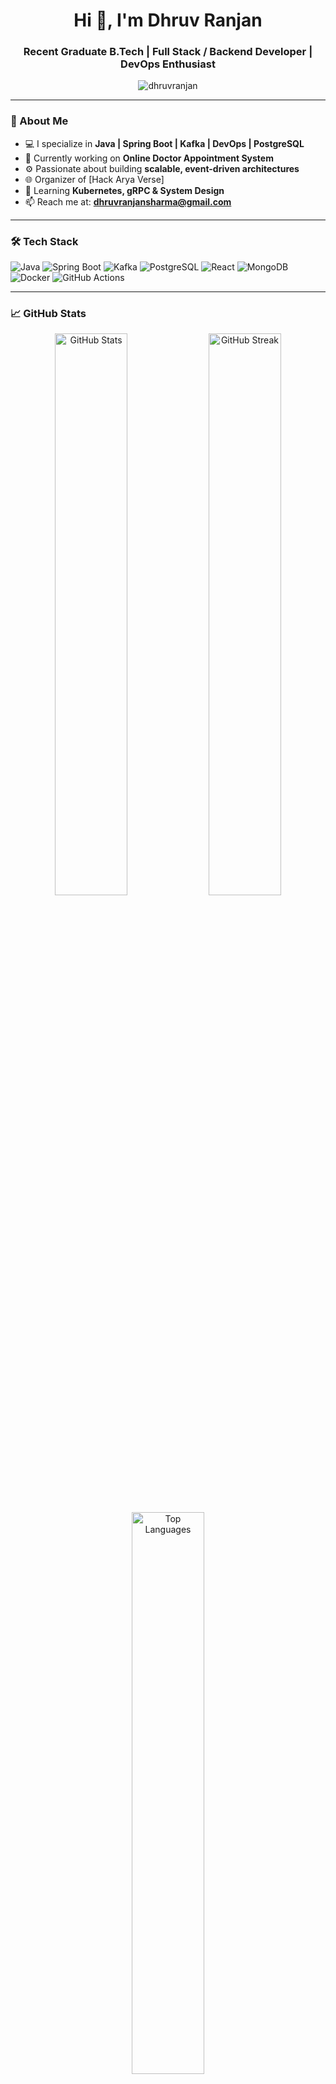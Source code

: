 <h1 align="center">Hi 👋, I'm Dhruv Ranjan</h1>
<h3 align="center">Recent Graduate B.Tech | Full Stack / Backend Developer | DevOps Enthusiast</h3>

<p align="center">
  <img src="https://komarev.com/ghpvc/?username=dhruvranjan&label=Profile%20views&color=0e75b6&style=flat" alt="dhruvranjan" />
</p>

---

### 🧠 About Me

- 💻 I specialize in **Java | Spring Boot | Kafka | DevOps | PostgreSQL**
- 🔭 Currently working on **Online Doctor Appointment System**
- ⚙️ Passionate about building **scalable, event-driven architectures**
- 🌐 Organizer of [Hack Arya Verse]
- 🌱 Learning **Kubernetes, gRPC & System Design**
- 📫 Reach me at: **dhruvranjansharma@gmail.com**

---

### 🛠️ Tech Stack

![Java](https://img.shields.io/badge/Java-007396?style=flat-square&logo=java)
![Spring Boot](https://img.shields.io/badge/SpringBoot-6DB33F?style=flat-square&logo=spring-boot)
![Kafka](https://img.shields.io/badge/Kafka-231F20?style=flat-square&logo=apache-kafka)
![PostgreSQL](https://img.shields.io/badge/PostgreSQL-336791?style=flat-square&logo=postgresql)
![React](https://img.shields.io/badge/React-20232A?style=flat-square&logo=react)
![MongoDB](https://img.shields.io/badge/MongoDB-47A248?style=flat-square&logo=mongodb)
![Docker](https://img.shields.io/badge/Docker-2496ED?style=flat-square&logo=docker)
![GitHub Actions](https://img.shields.io/badge/GitHub%20Actions-2088FF?style=flat-square&logo=github-actions)

---

### 📈 GitHub Stats

<p align="center">
  <img src="https://github-readme-stats.vercel.app/api?username=dhruvranjan&show_icons=true&theme=radical" alt="GitHub Stats" width="48%"/>
  <img src="https://github-readme-streak-stats.herokuapp.com?user=dhruvranjan&theme=radical" alt="GitHub Streak" width="48%"/>
</p>

<p align="center">
  <img src="https://github-readme-stats.vercel.app/api/top-langs/?username=dhruvranjan&layout=compact&theme=radical" alt="Top Languages" width="48%"/>
</p>

---

### 🚀 Featured Projects

| Project | Description |
|--------|-------------|
| 🔌 [ChargeLink](https://github.com/ascentway/ChargeLinK) | EV Charging Station Management Platform with Spring Boot, JWT & Admin UI |
| 🏥 [Online Doctor Appointment System](https://github.com/ascentway/Online-Appointment-System) | Web app with patient booking, slot scheduling, and health records |
| ⚙️ Hack Arya Verse Management | Full-stack hackathon platform with GraphQL, Kafka, React + Material UI |

---
### 🔗 Connect With Me

[![LinkedIn](https://img.shields.io/badge/LinkedIn-blue?style=flat-square&logo=linkedin)](https://linkedin.com/in/dhruvranjan)  
[![Email](https://img.shields.io/badge/Email-grey?style=flat-square&logo=gmail)](mailto:dhruvranjansharma@gmail.com)

---

### ⚡ Fun Fact
> I automate everything... even this README 🤖

